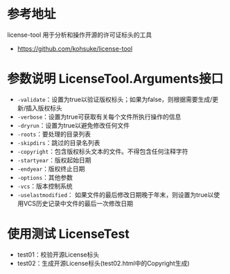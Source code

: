 # 参考地址
license-tool 用于分析和操作开源的许可证标头的工具
- https://github.com/kohsuke/license-tool

# 参数说明 LicenseTool.Arguments接口
- `-validate`：设置为true以验证版权标头；如果为false，则根据需要生成/更新/插入版权标头
- `-verbose`：设置为true可获取有关每个文件所执行操作的信息
- `-dryrun`：设置为true以避免修改任何文件
- `-roots`：要处理的目录列表
- `-skipdirs`：跳过的目录名列表
- `-copyright`：包含版权标头文本的文件。不得包含任何注释字符
- `-startyear`：版权起始日期
- `-endyear`：版权终止日期
- `-options`：其他参数
- `-vcs`：版本控制系统
- `-uselastmodified`： 如果文件的最后修改日期晚于年末，则设置为true以使用VCS历史记录中文件的最后一次修改日期

# 使用测试 LicenseTest
- test01：校验开源License标头
- test02：生成开源License标头(test02.html中的Copyright生成)
